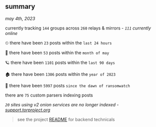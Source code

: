 
## summary
_may 4th, 2023_

currently tracking `144` groups across `260` relays & mirrors - _`111` currently online_

⏲ there have been `23` posts within the `last 24 hours`

🦈 there have been `53` posts within the `month of may`

🪐 there have been `1101` posts within the `last 90 days`

🏚 there have been `1306` posts within the `year of 2023`

🦕 there have been `5997` posts `since the dawn of ransomwatch`

there are `75` custom parsers indexing posts

_`20` sites using v2 onion services are no longer indexed - [support.torproject.org](https://support.torproject.org/onionservices/v2-deprecation/)_

> see the project [README](https://github.com/joshhighet/ransomwatch#ransomwatch--) for backend technicals
